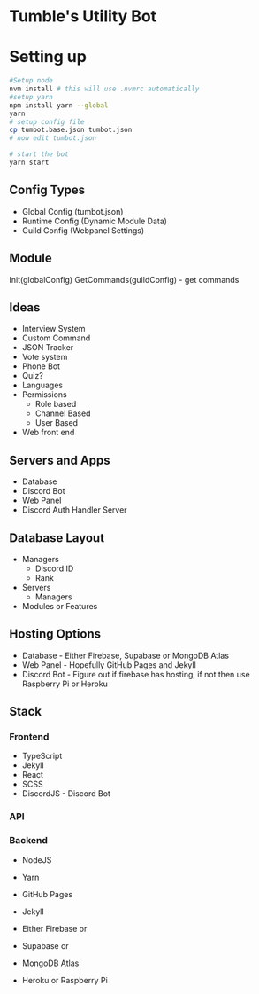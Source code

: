 # Tumble's Utility Bot

# Setting up
```bash
#Setup node
nvm install # this will use .nvmrc automatically
#setup yarn
npm install yarn --global
yarn
# setup config file
cp tumbot.base.json tumbot.json
# now edit tumbot.json

# start the bot
yarn start
```

## Config Types
* Global Config (tumbot.json)
* Runtime Config (Dynamic Module Data)
* Guild Config (Webpanel Settings)

## Module
Init(globalConfig)
GetCommands(guildConfig) - get commands



## Ideas

* Interview System
* Custom Command
* JSON Tracker
* Vote system
* Phone Bot
* Quiz?
* Languages
* Permissions
	* Role based
	* Channel Based
	* User Based
* Web front end

## Servers and Apps
* Database
* Discord Bot
* Web Panel
* Discord Auth Handler Server

## Database Layout
* Managers
	* Discord ID
	* Rank
* Servers
	* Managers
* Modules or Features

## Hosting Options
* Database -  Either Firebase, Supabase or MongoDB Atlas
* Web Panel - Hopefully GitHub Pages and Jekyll
* Discord Bot - Figure out if firebase has hosting, if not then use Raspberry Pi or Heroku

## Stack
### Frontend
* TypeScript
* Jekyll
* React
* SCSS
* DiscordJS - Discord Bot
### API

### Backend
* NodeJS
* Yarn
* GitHub Pages
* Jekyll

* Either Firebase
or
* Supabase
or
* MongoDB Atlas
* Heroku or Raspberry Pi
